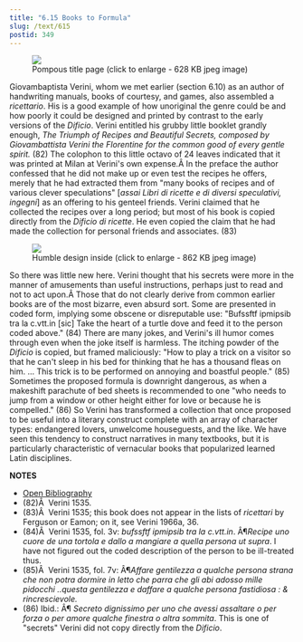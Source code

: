 ```yaml
---
title: "6.15 Books to Formula"
slug: /text/615
postid: 349
---
```

<p style="text-align: center;"></p>


<figure class="mkdn-figure">
    <div onClick="createLightbox('/images_full//6.00_Chapter_Six/HFS_024.01.jpg')" data="/images_full/0.00_Introduction/Wing-ZP-535.D175Negrotitle.jpg" class="mkdn-image-link" id="lbimage">
    <img class="mkdn-image" src="/images_full//6.00_Chapter_Six/HFS_024.01.jpg" />
    <figcaption class="mkdn-figcaption">Pompous title page (click to enlarge - 628 KB jpeg image)</figcaption>
    </div>
</figure>

Giovambaptista Verini, whom we met earlier (section 6.10) as an author of handwriting manuals, books of courtesy, and games, also assembled a *ricettario*. His is a good example of how unoriginal the genre could be and how poorly it could be designed and printed by contrast to the early versions of the *Dificio*. Verini entitled his grubby little booklet grandly enough, *The Triumph of Recipes and Beautiful Secrets, composed by Giovambattista Verini the Florentine for the common good of every gentle spirit.* (82) The colophon to this little octavo of 24 leaves indicated that it was printed at Milan at Verini's own expense.Â In the preface the author confessed that he did not make up or even test the recipes he offers, merely that he had extracted them from "many books of recipes and of various clever speculations" [*assai Libri di ricette e di diversi speculativi, ingegni*] as an offering to his genteel friends. Verini claimed that he collected the recipes over a long period; but most of his book is copied directly from the *Dificio di ricette*. He even copied the claim that he had made the collection for personal friends and associates. (83)
<p style="text-align: center;"></p>


<figure class="mkdn-figure">
    <div onClick="createLightbox('/images_full//6.00_Chapter_Six/HFS_024.02.jpg')" data="/images_full/0.00_Introduction/Wing-ZP-535.D175Negrotitle.jpg" class="mkdn-image-link" id="lbimage">
    <img class="mkdn-image" src="/images_full//6.00_Chapter_Six/HFS_024.02.jpg" />
    <figcaption class="mkdn-figcaption">Humble design inside (click to enlarge - 862 KB jpeg image)</figcaption>
    </div>
</figure>

So there was little new here. Verini thought that his secrets were more in the manner of amusements than useful instructions, perhaps just to read and not to act upon.Â Those that do not clearly derive from common earlier books are of the most bizarre, even absurd sort. Some are presented in coded form, implying some obscene or disreputable use: "Bufssftf ipmipsib tra la c.vtt.in [sic] Take the heart of a turtle dove and feed it to the person coded above." (84) There are many jokes, and Verini's ill humor comes through even when the joke itself is harmless. The itching powder of the *Dificio* is copied, but framed maliciously: "How to play a trick on a visitor so that he can't sleep in his bed for thinking that he has a thousand fleas on him. ... This trick is to be performed on annoying and boastful people." (85) Sometimes the proposed formula is downright dangerous, as when a makeshift parachute of bed sheets is recommended to one "who needs to jump from a window or other height either for love or because he is compelled." (86) So Verini has transformed a collection that once proposed to be useful into a literary construct complete with an array of character types: endangered lovers, unwelcome houseguests, and the like. We have seen this tendency to construct narratives in many textbooks, but it is particularly characteristic of vernacular books that popularized learned Latin disciplines.

**NOTES**
* [Open Bibliography](/bibliography.pdf)
* (82)Â  Verini 1535.
* (83)Â  Verini 1535; this book does not appear in the lists of *ricettari* by Ferguson or Eamon; on it, see Verini 1966a, 36.
* (84)Â  Verini 1535, fol. 3v: *bufssftf ipmipsib tra la c.vtt.in*. Â¶*Recipe uno cuore de una tortola e dallo a mangiare a quella persona ut supra*. I have not figured out the coded description of the person to be ill-treated thus.
* (85)Â  Verini 1535, fol. 7v: Â¶*Affare gentilezza a qualche persona strana che non potra dormire in letto che parra che gli abi adosso mille pidocchi ..questa gentilezza e daffare a qualche persona fastidiosa : &amp; rincrescievole.*
* (86) Ibid.: Â¶ *Secreto dignissimo per uno che avessi assaltare o per forza o per amore qualche finestra o altra sommita*. This is one of "secrets" Verini did not copy directly from the *Dificio*.
